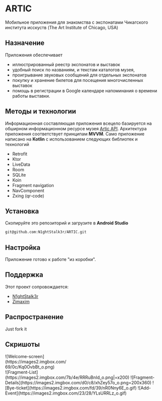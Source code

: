 # ARTIC
Мобильное приложения для знакомства с экспонатами Чикагского института исскуств (The Art Institute of Chicago, USA) 

## Назначение

Приложения обеспечивает
 - иллюстрированный реестр экспонатов и выставок 
 - удобный поиск по названиям, и текстам каталогов музея, 
 - проигрывание звуковых сообщений для отдельных экспонатов
 - покупку и хранение билетов для посещения многочисленных выставок
 - помощь в регистрации в Google календаре  напоминания о времени работы выставки. 


## Методы и технологии

Информационная составляющая приложения всецело базируется на обширном информационном ресурсе музея  [Artic API](https://api.artic.edu/api/v1/). 
 Архитектура приложения соответствует принципам **MVVM**.
 Само приложение написано на **Kotlin** с использованием следующих библиотек и технологий
  - Retrofit
  - Ktor
  - LiveData
  - Room 
  - SQLite
  - Koin
  - Fragment navigation
  - NavComponent
  - Zxing (qr-code)
 

## Установка
Скопируйте это репозиторий и загрузите в **Android Studio**
```bash
git@github.com:N1ghtStalk3r/ARTIC.git
```

## Настройка
Приложение готово к работе "из коробки".

## Поддержка
Этот проект сопровождается:
* [N1ghtStalk3r](http://github.com/N1ghtStalk3r)
* [Zimaxim](http://github.com/Zimaxim)


## Распространение

Just fork it

## Скришоты 
<div style="width:200px">![Welcome-screen](https://images2.imgbox.com/69/0c/Kq0OvbBt_o.png)</div>
![Fragment-List](https://images2.imgbox.com/7b/4e/RRRuBnId_o.png|=x200)
![Fragment-Details](https://images2.imgbox.com/d0/c8/xhZey57o_o.png=200x360)
![Bye-ticket](https://images2.imgbox.com/fd/39/nR0Nny6E_o.gif)
![Add-Event](https://images2.imgbox.com/23/28/YLsURRLz_o.gif)

